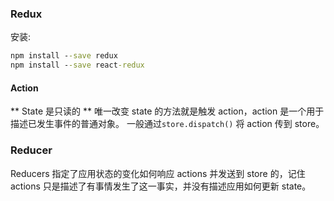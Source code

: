 ### Redux
安装:
```cmd
npm install --save redux
npm install --save react-redux
```
#### Action
** State 是只读的 **
唯一改变 state 的方法就是触发 action，action 是一个用于描述已发生事件的普通对象。
一般通过`store.dispatch()` 将 action 传到 store。

### Reducer
Reducers 指定了应用状态的变化如何响应 actions 并发送到 store 的，记住 actions 只是描述了有事情发生了这一事实，并没有描述应用如何更新 state。
